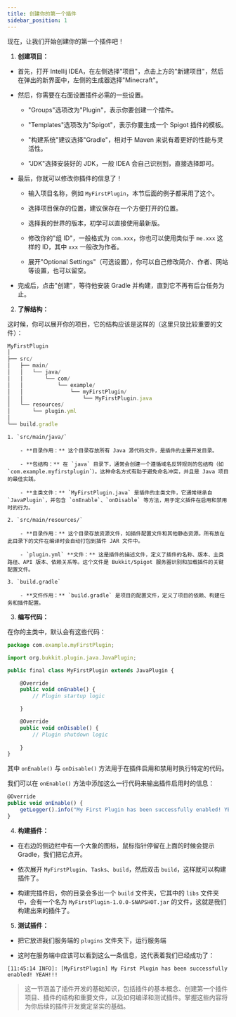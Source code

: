 ```yaml
---
title: 创建你的第一个插件
sidebar_position: 1
---
```


现在，让我们开始创建你的第一个插件吧！

1. **创建项目：**

- 首先，打开 Intellij IDEA，在左侧选择"项目"，点击上方的"新建项目"，然后在弹出的新界面中，左侧的生成器选择"Minecraft"。

- 然后，你需要在右面设置插件必需的一些设置。

  - "Groups"选项改为"Plugin"，表示你要创建一个插件。

  - "Templates"选项改为"Spigot"，表示你要生成一个 Spigot 插件的模板。

  - "构建系统"建议选择"Gradle"，相对于 Maven 来说有着更好的性能与灵活性。

  - "JDK"选择安装好的 JDK，一般 IDEA 会自己识别到，直接选择即可。

- 最后，你就可以修改你插件的信息了！

  - 输入项目名称，例如 `MyFirstPlugin`，本节后面的例子都采用了这个。

  - 选择项目保存的位置，建议保存在一个方便打开的位置。

  - 选择我的世界的版本，初学可以直接使用最新版。

  - 修改你的"组 ID"，一般格式为 `com.xxx`，你也可以使用类似于 `me.xxx` 这样的 ID，其中 `xxx` 一般改为作者。

  - 展开"Optional Settings"（可选设置），你可以自己修改简介、作者、网站等设置，也可以留空。

- 完成后，点击"创建"，等待他安装 Gradle 并构建，直到它不再有后台任务为止。

2. **了解结构：**

这时候，你可以展开你的项目，它的结构应该是这样的（这里只放比较重要的文件）：

```jsx title="scss"
MyFirstPlugin
│
├── src/
│   ├── main/
│   │   └── java/
│   │       └── com/
│   │           └── example/
│   │               └── myFirstPlugin/
│   │                   └── MyFirstPlugin.java
│   └── resources/
│       └── plugin.yml
│
└── build.gradle
```

    1. `src/main/java/`

        - **目录作用：** 这个目录存放所有 Java 源代码文件，是插件的主要开发目录。

        - **包结构：** 在 `java` 目录下，通常会创建一个遵循域名反转规则的包结构（如 `com.example.myfirstplugin`）。这种命名方式有助于避免命名冲突，并且是 Java 项目的最佳实践。

        - **主类文件：** `MyFirstPlugin.java` 是插件的主类文件，它通常继承自 `JavaPlugin`，并包含 `onEnable`、`onDisable` 等方法，用于定义插件在启用和禁用时的行为。

    2. `src/main/resources/`

        - **目录作用：** 这个目录存放资源文件，如插件配置文件和其他静态资源。所有放在此目录下的文件在编译时会自动打包到插件 JAR 文件中。

        - `plugin.yml` **文件：** 这是插件的描述文件，定义了插件的名称、版本、主类路径、API 版本、依赖关系等。这个文件是 Bukkit/Spigot 服务器识别和加载插件的关键配置文件。

    3. `build.gradle`

        - **文件作用：** `build.gradle` 是项目的配置文件，定义了项目的依赖、构建任务和插件配置。

3. **编写代码：**

在你的主类中，默认会有这些代码：

```jsx title="MyFirstPlugin.java"
package com.example.myFirstPlugin;

import org.bukkit.plugin.java.JavaPlugin;

public final class MyFirstPlugin extends JavaPlugin {

    @Override
    public void onEnable() {
        // Plugin startup logic

    }

    @Override
    public void onDisable() {
        // Plugin shutdown logic
        
    }
}
```

其中 `onEnable()` 与 `onDisable()` 方法用于在插件启用和禁用时执行特定的代码。

我们可以在 `onEnable()` 方法中添加这么一行代码来输出插件启用时的信息：

```jsx title="MyFirstPlugin.java"
@Override
public void onEnable() {
    getLogger().info("My First Plugin has been successfully enabled! YEAH!!!");
}
```

4. **构建插件：**

- 在右边的侧边栏中有一个大象的图标，鼠标指针停留在上面的时候会提示 Gradle，我们把它点开。

- 依次展开 `MyFirstPlugin`、`Tasks`、`build`，然后双击 `build`，这样就可以构建插件了。

- 构建完插件后，你的目录会多出一个 `build` 文件夹，它其中的 `libs` 文件夹中，会有一个名为 `MyFirstPlugin-1.0.0-SNAPSHOT.jar` 的文件，这就是我们构建出来的插件了。

5. **测试插件：**

- 把它放进我们服务端的 `plugins` 文件夹下，运行服务端

- 这时在服务端中应该可以看到这么一条信息，这代表着我们已经成功了：

```
[11:45:14 INFO]: [MyFirstPlugin] My First Plugin has been successfully enabled! YEAH!!!
```

> 这一节涵盖了插件开发的基础知识，包括插件的基本概念、创建第一个插件项目、插件的结构和重要文件，以及如何编译和测试插件。掌握这些内容将为你后续的插件开发奠定坚实的基础。
